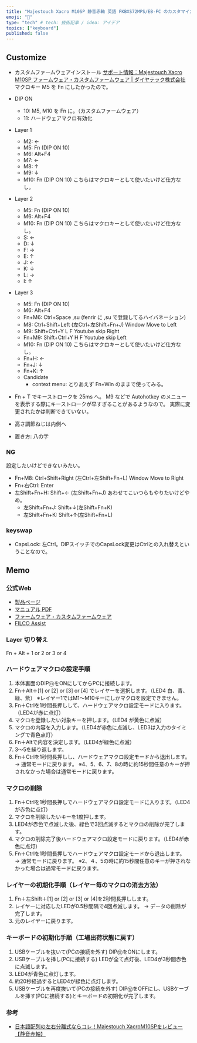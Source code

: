 ```yaml
---
title: "Majestouch Xacro M10SP 静音赤軸 英語 FKBXS72MPS/EB-FC のカスタマイズ"
emoji: "👋"
type: "tech" # tech: 技術記事 / idea: アイデア
topics: ["keyboard"]
published: false
---
```


## Customize

* カスタムファームウェアインストール
  [サポート情報：Majestouch Xacro M10SP ファームウェア・カスタムファームウェア | ダイヤテック株式会社](https://www.diatec.co.jp/support/XacroM10SP_firmware.php)
  マクロキー M5 を Fn にしたかったので。

* DIP ON
  * 10: M5, M10 を Fn に。（カスタムファームウェア）
  * 11: ハードウェアマクロ有効化

* Layer 1
  * M2: ←
  * M5: Fn (DIP ON 10)
  * M6: Alt+F4
  * M7: ←
  * M8: ↑
  * M9: ↓
  * M10: Fn (DIP ON 10) こちらはマクロキーとして使いたいけど仕方なし。

* Layer 2
  * M5: Fn (DIP ON 10)
  * M6: Alt+F4
  * M10: Fn (DIP ON 10) こちらはマクロキーとして使いたいけど仕方なし。
  * S: ←
  * D: ↓
  * F: →
  * E: ↑
  * J: ←
  * K: ↓
  * L: →
  * I: ↑

* Layer 3
  * M5: Fn (DIP ON 10)
  * M6: Alt+F4
  * Fn+M6: Ctrl+Space ,su (fenrir に ,su で登録してるハイバネーション)
  * M8: Ctrl+Shift+Left (左Ctrl+左Shift+Fn+J) Window Move to Left
  * M9: Shift+Ctrl+Y L F Youtube skip Right
  * Fn+M9: Shift+Ctrl+Y H F Youtube skip Left
  * M10: Fn (DIP ON 10) こちらはマクロキーとして使いたいけど仕方なし。
  * Fn+H: ←
  * Fn+J: ↓
  * Fn+K: ↑
  * Candidate
    * context menu: とりあえず Fn+Win のままで使ってみる。

* Fn + T でキーストロークを 25ms へ。
  M9 などで Autohotkey のメニューを表示する際にキーストロークが早すぎることがあるようなので。
  実際に変更されたかは判断できていない。

* 高さ調節ねじは内側へ

* 置き方: 八の字

### NG

設定したいけどできないみたい。

* Fn+M8: Ctrl+Shift+Right (左Ctrl+左Shift+Fn+L) Window Move to Right
* Fn+右Ctrl: Enter
* 左Shift+Fn+H: Shift+← (左Shift+Fn+J)
  あわせてこいつらもやりたいけどやめ。
  * 左Shift+Fn+J: Shift+↓(左Shift+Fn+K)
  * 左Shift+Fn+K: Shift+↑(左Shift+Fn+L)

### keyswap

* CapsLock: 左Ctrl。DIPスイッチでのCapsLock変更はCtrlとの入れ替えということなので。

## Memo

### 公式Web

* [製品ページ](https://diatec.co.jp/shop/det.php?prod_c=7554)
* [マニュアル PDF](https://diatec.co.jp/support/pdf/Xacro_M10SP_Manual_A4.pdf)
* [ファームウェア・カスタムファームウェア](https://diatec.co.jp/support/XacroM10SP_firmware.php)
* [FILCO Assist](https://diatec.co.jp/filcoassist/)

### Layer 切り替え

Fn + Alt + 1 or 2 or 3 or 4

### ハードウェアマクロの設定手順

1. 本体裏面のDIP⑪をONにしてからPCに接続します。
2. Fn＋Alt＋[1] or [2] or [3] or [4] でレイヤーを選択します。（LED4 白、青、緑、紫）
   ※レイヤー1ではM1～M10キーにしかマクロを設定できません。
3. Fn＋Ctrlを1秒間長押しして、ハードウェアマクロ設定モードに入ります。（LED4が赤に点灯）
4. マクロを登録したい対象キーを押します。（LED4 が黄色に点滅）
5. マクロの内容を入力します。（LED4が赤色に点滅し、LED3は入力のタイミングで青色点灯）
6. Fn＋Altで内容を決定します。（LED4が緑色に点滅）
7. 3～5を繰り返します。
8. Fn＋Ctrlを1秒間長押しし、ハードウェアマクロ設定モードから退出します。 → 通常モードに戻ります。
   ※4、5、6、7、8の時に約15秒間任意のキーが押されなかった場合は通常モードに戻ります。

### マクロの削除

1. Fn＋Ctrlを1秒間長押しでハードウェアマクロ設定モードに入ります。（LED4が赤色に点灯）
2. マクロを削除したいキーを1度押します。
3. LED4が赤色で点滅した後、緑色で3回点滅するとマクロの削除が完了します。
4. マクロの削除完了後ハードウェアマクロ設定モードに戻ります。（LED4が赤色に点灯）
5. Fn＋Ctrlを1秒間長押しでハードウェアマクロ設定モードから退出します。 → 通常モードに戻ります。
   ※2、４、5の時に約15秒間任意のキーが押されなかった場合は通常モードに戻ります。

### レイヤーの初期化手順（レイヤー毎のマクロの消去方法）

1. Fn＋左Shift＋[1] or [2] or [3] or [4]を2秒間長押しします。
2. レイヤーに対応したLEDが0.5秒間隔で4回点滅します。 → データの削除が完了します。
3. 元のレイヤーに戻ります。

### キーボードの初期化手順（工場出荷状態に戻す）

1. USBケーブルを抜いて(PCの接続を外す) DIP⑫をONにします。
2. USBケーブルを挿し(PCに接続する) LEDが全て点灯後、LED4が3秒間赤色に点滅します。
3. LED4が青色に点灯します。
4. 約20秒経過するとLED4が緑色に点灯します。
5. USBケーブルを再度抜いて(PCの接続を外す) DIP⑫をOFFにし、USBケーブルを挿す(PCに接続する)とキーボードの初期化が完了します。

### 参考

* [日本語配列の左右分離式ならコレ！Majestouch XacroM10SPをレビュー【静音赤軸】](https://ki-bo-do-rental.com/2024/02/29/majestouchxacrom10sp-review/)
